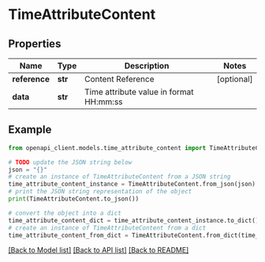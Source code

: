 # TimeAttributeContent


## Properties

Name | Type | Description | Notes
------------ | ------------- | ------------- | -------------
**reference** | **str** | Content Reference | [optional] 
**data** | **str** | Time attribute value in format HH:mm:ss | 

## Example

```python
from openapi_client.models.time_attribute_content import TimeAttributeContent

# TODO update the JSON string below
json = "{}"
# create an instance of TimeAttributeContent from a JSON string
time_attribute_content_instance = TimeAttributeContent.from_json(json)
# print the JSON string representation of the object
print(TimeAttributeContent.to_json())

# convert the object into a dict
time_attribute_content_dict = time_attribute_content_instance.to_dict()
# create an instance of TimeAttributeContent from a dict
time_attribute_content_from_dict = TimeAttributeContent.from_dict(time_attribute_content_dict)
```
[[Back to Model list]](../README.md#documentation-for-models) [[Back to API list]](../README.md#documentation-for-api-endpoints) [[Back to README]](../README.md)


